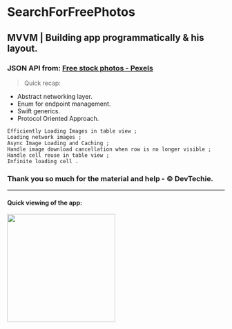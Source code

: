 # SearchForFreePhotos
## MVVM | Building app programmatically & his layout.
### JSON API from: [Free stock photos - Pexels](https://www.pexels.com/api/)
> Quick recap:

* Abstract networking layer. 
* Enum for endpoint management. 
* Swift generics.
* Protocol Oriented Approach.

``Efficiently Loading Images in table view ;``  
  ``Loading network images ;``  
  ``Async Image Loading and Caching ;``  
  ``Handle image download cancellation when row is no longer visible ;``  
  ``Handle cell reuse in table view ;``  
  ``Infinite loading cell .``  
  
### Thank you so much for the material and help - © DevTechie.
---
#### Quick viewing of the app:  
<img width = "250" src = "https://github.com/DmitryYatsyuk-dv/SearchForFreePhotos/blob/main/SearchForFreePhotos/SupportingFiles/Assets.xcassets/FreeStockPhotos.gif">
